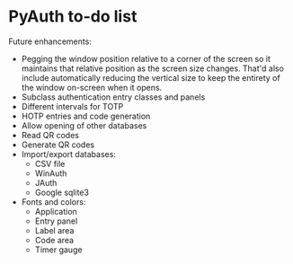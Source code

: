 # PyAuth to-do list

Future enhancements:

* Pegging the window position relative to a corner of the screen so
  it maintains that relative position as the screen size changes. That'd
  also include automatically reducing the vertical size to keep the
  entirety of the window on-screen when it opens.
* Subclass authentication entry classes and panels
* Different intervals for TOTP
* HOTP entries and code generation
* Allow opening of other databases
* Read QR codes
* Generate QR codes
* Import/export databases:
  - CSV file
  - WinAuth
  - JAuth
  - Google sqlite3
* Fonts and colors:
  - Application
  - Entry panel
  - Label area
  - Code area
  - Timer gauge
